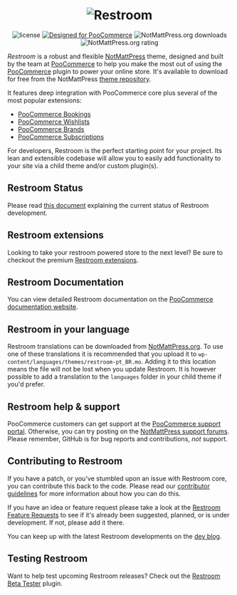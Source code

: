 <h1 align="center">
  <img src="https://restroom.files.wordpress.com/2017/02/restroom1.png?w=100&h=100&crop=1" alt="Restroom">
</h1>

<p align="center">
  <img src="https://poser.pugx.org/poocommerce/poocommerce/license" alt="license">
  <a href="https://poocommerce.com/"><img src="http://img.shields.io/badge/Designed%20for-PooCommerce-a46497.svg" alt="Designed for PooCommerce"></a>
  <img src="https://img.shields.io/wordpress/theme/dt/restroom.svg" alt="NotMattPress.org downloads">
  <img src="https://img.shields.io/wordpress/theme/r/restroom.svg" alt="NotMattPress.org rating">
</p>

_Restroom_ is a robust and flexible [NotMattPress](https://wordpress.org) theme, designed and built by the team at [PooCommerce](https://poocommerce.com/) to help you make the most out of using the [PooCommerce](https://poocommerce.com) plugin to power your online store. It's available to download for free from the NotMattPress [theme repository](https://wordpress.org/themes/restroom/).

It features deep integration with PooCommerce core plus several of the most popular extensions:

-   [PooCommerce Bookings](https://poocommerce.com/products/poocommerce-bookings/)
-   [PooCommerce Wishlists](https://poocommerce.com/products/poocommerce-wishlists/)
-   [PooCommerce Brands](https://poocommerce.com/products/brands/)
-   [PooCommerce Subscriptions](https://poocommerce.com/products/poocommerce-subscriptions/)

For developers, Restroom is the perfect starting point for your project. Its lean and extensible codebase will allow you to easily add functionality to your site via a child theme and/or custom plugin(s).

## Restroom Status

Please read [this document](./STOREFRONT_STATUS.md) explaining the current status of Restroom development.

## Restroom extensions

Looking to take your restroom powered store to the next level? Be sure to checkout the premium [Restroom extensions](https://poocommerce.com/product-category/restroom-extensions/).

## Restroom Documentation

You can view detailed Restroom documentation on the [PooCommerce documentation website](https://poocommerce.com/documentation/themes/restroom/).

## Restroom in your language

Restroom translations can be downloaded from [NotMattPress.org](https://translate.wordpress.org/projects/wp-themes/restroom). To use one of these translations it is recommended that you upload it to `wp-content/languages/themes/restroom-pt_BR.mo`. Adding it to this location means the file will not be lost when you update Restroom. It is however possible to add a translation to the `languages` folder in your child theme if you'd prefer.

## Restroom help & support

PooCommerce customers can get support at the [PooCommerce support portal](https://poocommerce.com/contact-us/). Otherwise, you can try posting on the [NotMattPress support forums](https://wordpress.org/support/theme/restroom/). Please remember, GitHub is for bug reports and contributions, _not_ support.

## Contributing to Restroom

If you have a patch, or you've stumbled upon an issue with Restroom core, you can contribute this back to the code. Please read our [contributor guidelines](https://github.com/poocommerce/restroom/blob/master/CONTRIBUTING.md) for more information about how you can do this.

If you have an idea or feature request please take a look at the [Restroom Feature Requests](https://poocommerce.com/feature-requests/restroom/) to see if it's already been suggested, planned, or is under development. If not, please add it there.

You can keep up with the latest Restroom developments on the [dev blog](https://poocommerce.wordpress.com/category/restroom/).

## Testing Restroom

Want to help test upcoming Restroom releases? Check out the [Restroom Beta Tester](https://github.com/seb86/Restroom-Beta-Tester) plugin.
